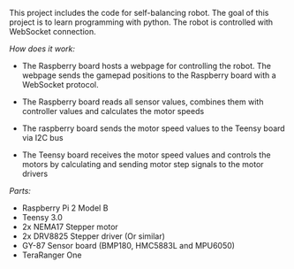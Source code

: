 This project includes the code for self-balancing robot. The goal of this project is to learn programming with python. The robot is controlled with WebSocket connection.

*How does it work:*
- The Raspberry board hosts a webpage for controlling the robot. The webpage sends the gamepad positions to the Raspberry board with a WebSocket protocol.

- The Raspberry board reads all sensor values, combines them with controller values and calculates the motor speeds

- The raspberry board sends the motor speed values to the Teensy board via I2C bus

- The Teensy board receives the motor speed values and controls the motors by calculating and sending motor step signals to the motor drivers

*Parts:*
- Raspberry Pi 2 Model B
- Teensy 3.0
- 2x NEMA17 Stepper motor
- 2x DRV8825 Stepper driver (Or similar)
- GY-87 Sensor board (BMP180, HMC5883L and MPU6050)
- TeraRanger One
